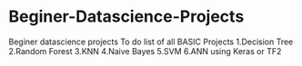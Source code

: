 # Beginer-Datascience-Projects
Beginer datascience projects
To do list of all BASIC Projects
  1.Decision Tree
  2.Random Forest
  3.KNN
  4.Naive Bayes
  5.SVM
  6.ANN using Keras or TF2

